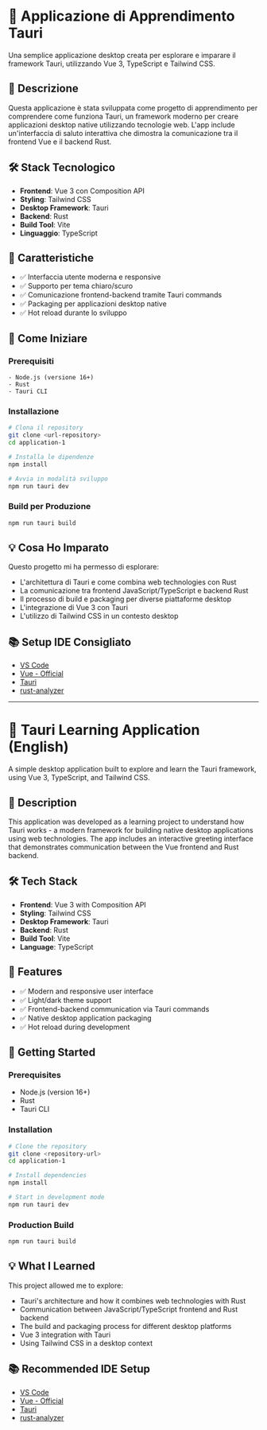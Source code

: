 # 🚀 Applicazione di Apprendimento Tauri

Una semplice applicazione desktop creata per esplorare e imparare il framework Tauri, utilizzando Vue 3, TypeScript e Tailwind CSS.

## 📖 Descrizione

Questa applicazione è stata sviluppata come progetto di apprendimento per comprendere come funziona Tauri, un framework moderno per creare applicazioni desktop native utilizzando tecnologie web. L'app include un'interfaccia di saluto interattiva che dimostra la comunicazione tra il frontend Vue e il backend Rust.

## 🛠 Stack Tecnologico

- **Frontend**: Vue 3 con Composition API
- **Styling**: Tailwind CSS
- **Desktop Framework**: Tauri
- **Backend**: Rust
- **Build Tool**: Vite
- **Linguaggio**: TypeScript

## 🎯 Caratteristiche

- ✅ Interfaccia utente moderna e responsive
- ✅ Supporto per tema chiaro/scuro
- ✅ Comunicazione frontend-backend tramite Tauri commands
- ✅ Packaging per applicazioni desktop native
- ✅ Hot reload durante lo sviluppo

## 🚀 Come Iniziare

### Prerequisiti
    - Node.js (versione 16+)
    - Rust
    - Tauri CLI

### Installazione
```bash
# Clona il repository
git clone <url-repository>
cd application-1

# Installa le dipendenze
npm install

# Avvia in modalità sviluppo
npm run tauri dev
```

### Build per Produzione
```bash
npm run tauri build
```

## 💡 Cosa Ho Imparato

Questo progetto mi ha permesso di esplorare:
- L'architettura di Tauri e come combina web technologies con Rust
- La comunicazione tra frontend JavaScript/TypeScript e backend Rust
- Il processo di build e packaging per diverse piattaforme desktop
- L'integrazione di Vue 3 con Tauri
- L'utilizzo di Tailwind CSS in un contesto desktop

## 📚 Setup IDE Consigliato

- [VS Code](https://code.visualstudio.com/)
- [Vue - Official](https://marketplace.visualstudio.com/items?itemName=Vue.volar)
- [Tauri](https://marketplace.visualstudio.com/items?itemName=tauri-apps.tauri-vscode)
- [rust-analyzer](https://marketplace.visualstudio.com/items?itemName=rust-lang.rust-analyzer)

---

# 🚀 Tauri Learning Application (English)

A simple desktop application built to explore and learn the Tauri framework, using Vue 3, TypeScript, and Tailwind CSS.

## 📖 Description

This application was developed as a learning project to understand how Tauri works - a modern framework for building native desktop applications using web technologies. The app includes an interactive greeting interface that demonstrates communication between the Vue frontend and Rust backend.

## 🛠 Tech Stack

- **Frontend**: Vue 3 with Composition API
- **Styling**: Tailwind CSS
- **Desktop Framework**: Tauri
- **Backend**: Rust
- **Build Tool**: Vite
- **Language**: TypeScript

## 🎯 Features

- ✅ Modern and responsive user interface
- ✅ Light/dark theme support
- ✅ Frontend-backend communication via Tauri commands
- ✅ Native desktop application packaging
- ✅ Hot reload during development

## 🚀 Getting Started

### Prerequisites
- Node.js (version 16+)
- Rust
- Tauri CLI

### Installation
```bash
# Clone the repository
git clone <repository-url>
cd application-1

# Install dependencies
npm install

# Start in development mode
npm run tauri dev
```

### Production Build
```bash
npm run tauri build
```

## 💡 What I Learned

This project allowed me to explore:
- Tauri's architecture and how it combines web technologies with Rust
- Communication between JavaScript/TypeScript frontend and Rust backend
- The build and packaging process for different desktop platforms
- Vue 3 integration with Tauri
- Using Tailwind CSS in a desktop context

## 📚 Recommended IDE Setup

- [VS Code](https://code.visualstudio.com/)
- [Vue - Official](https://marketplace.visualstudio.com/items?itemName=Vue.volar)
- [Tauri](https://marketplace.visualstudio.com/items?itemName=tauri-apps.tauri-vscode)
- [rust-analyzer](https://marketplace.visualstudio.com/items?itemName=rust-lang.rust-analyzer)
